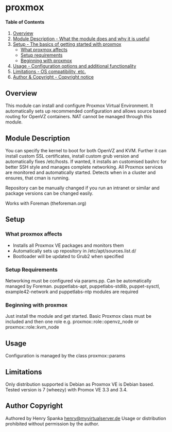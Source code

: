 # proxmox

#### Table of Contents

1. [Overview](#overview)
2. [Module Description - What the module does and why it is useful](#module-description)
3. [Setup - The basics of getting started with proxmox](#setup)
    * [What proxmox affects](#what-proxmox-affects)
    * [Setup requirements](#setup-requirements)
    * [Beginning with proxmox](#beginning-with-proxmox)
4. [Usage - Configuration options and additional functionality](#usage)
5. [Limitations - OS compatibility, etc.](#limitations)
6. [Author & Copyright - Copyright notice](#author-copyright)

## Overview

This module can install and configure Proxmox Virtual Environment.
It automatically sets up recommended configuration and allows source based routing
for OpenVZ containers. NAT cannot be managed through this module.

## Module Description

You can specify the kernel to boot for both OpenVZ and KVM. Further it can install
custom SSL certificates, install custom grub version and automatically fixes /etc/hosts.
If wanted, it installs an customised bashrc for better SSH style and manages complete networking.
All Proxmox services are monitored and automatically started. Detects when in a cluster and ensures,
that cman is running.

Repository can be manually changed if you run an intranet or similar and package versions can be changed easily.

Works with Foreman (theforeman.org)

## Setup

### What proxmox affects

* Installs all Proxmox VE packages and monitors them
* Automatically sets up repository in /etc/apt/sources.list.d/
* Bootloader will be updated to Grub2 when specified

### Setup Requirements

Networking must be configured via params.pp. Can be automatically managed by Foreman.
puppetlabs-apt, puppetlabs-stdlib, puppet-sysctl, example42-network and puppetlabs-ntp modules are required

### Beginning with proxmox

Just install the module and get started.
Basic Proxmox class must be included and then one role
e.g. proxmox::role::openvz_node or proxmox::role::kvm_node

## Usage

Configuration is managed by the class proxmox::params

## Limitations

Only distribution supported is Debian as Proxmox VE is Debian based. Tested version is
7 (wheezy) with Promox VE 3.3 and 3.4.

## Author Copyright

Authored by Henry Spanka <henry@myvirtualserver.de>
Usage or distribution prohibited without permission by the author.
